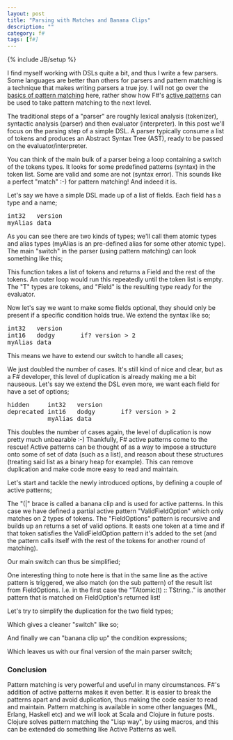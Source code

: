 ```yaml
---
layout: post
title: "Parsing with Matches and Banana Clips"
description: ""
category: f#
tags: [f#]
---
```

{% include JB/setup %}

I find myself working with DSLs quite a bit, and thus I write a few parsers. Some languages are better than others for parsers and pattern matching is a technique that makes writing parsers a true joy. I will not go over the <a href="http://msdn.microsoft.com/en-us/library/dd547125.aspx">basics of pattern matching</a> here, rather show how F#'s <a href="http://msdn.microsoft.com/en-us/library/dd233248.aspx">active patterns</a> can be used to take pattern matching to the next level.

The traditional steps of a "parser" are roughly lexical analysis (tokenizer), syntactic analysis (parser) and then evaluator (interpreter). In this post we'll focus on the parsing step of a simple DSL. A parser typically consume a list of tokens and produces an Abstract Syntax Tree (AST), ready to be passed on the evaluator/interpreter.

You can think of the main bulk of a parser being a loop containing a switch of the tokens types. It looks for some predefined patterns (syntax) in the token list. Some are valid and some are not (syntax error). This sounds like a perfect "match" :-) for pattern matching! And indeed it is.

Let's say we have a simple DSL made up of a list of fields. Each field has a type and a name;
<pre>int32   version
myAlias data
</pre>
As you can see there are two kinds of types; we'll call them atomic types and alias types (myAlias is an pre-defined alias for some other atomic type). The main "switch" in the parser (using pattern matching) can look something like this;
<script src="https://gist.github.com/1694986.js?file=match-step1.fs"> </script>
This function takes a list of tokens and returns a Field and the rest of the tokens. An outer loop would run this repeatedly until the token list is empty. The "T" types are tokens, and "Field" is the resulting type ready for the evaluator.

Now let's say we want to make some fields optional, they should only be present if a specific condition holds true. We extend the syntax like so;
<pre>int32   version
int16   dodgy       if? version &gt; 2
myAlias data
</pre>
This means we have to extend our switch to handle all cases;
<script src="https://gist.github.com/1694986.js?file=match-step2.fs"> </script>
We just doubled the number of cases. It's still kind of nice and clear, but as a F# developer, this level of duplication is already making me a bit nauseous. Let's say we extend the DSL even more, we want each field for have a set of options;
<pre>hidden     int32   version
deprecated int16   dodgy       if? version &gt; 2
           myAlias data
</pre>
This doubles the number of cases again, the level of duplication is now pretty much unbearable :-) Thankfully, F# active patterns come to the rescue! Active patterns can be thought of as a way to impose a structure onto some of set of data (such as a list), and reason about these structures (treating said list as a binary heap for example). This can remove duplication and make code more easy to read and maintain.

Let's start and tackle the newly introduced options, by defining a couple of active patterns;
<script src="https://gist.github.com/1694986.js?file=match-step3.fs"> </script>
The "(|" brace is called a banana clip and is used for active patterns. In this case we have defined a partial active pattern "ValidFieldOption" which only matches on 2 types of tokens. The "FieldOptions" pattern is recursive and builds up an returns a set of valid options. It easts one token at a time and if that token satisfies the ValidFieldOption pattern it's added to the set (and the pattern calls itself with the rest of the tokens for another round of matching).

Our main switch can thus be simplified;
<script src="https://gist.github.com/1694986.js?file=match-step4.fs"> </script>
One interesting thing to note here is that in the same line as the active pattern is triggered, we also match (on the sub pattern) of the result list from FieldOptions. I.e. in the first case the "TAtomic(t) :: TString.." is another pattern that is matched on FieldOption's returned list!<br />

Let's try to simplify the duplication for the two field types;
<script src="https://gist.github.com/1694986.js?file=match-step5.fs"> </script>
Which gives a cleaner "switch" like so;
<script src="https://gist.github.com/1694986.js?file=match-step6.fs"> </script>
And finally we can "banana clip up" the condition expressions;
<script src="https://gist.github.com/1694986.js?file=match-step7.fs"> </script>
Which leaves us with our final version of the main parser switch;
<script src="https://gist.github.com/1694986.js?file=match-step8.fs"> </script>

### Conclusion
Pattern matching is very powerful and useful in many circumstances. F#'s addition of active patterns makes it even better. It is easier to break the patterns apart and avoid duplication, thus making the code easier to read and maintain. Pattern matching is available in some other languages (ML, Erlang, Haskell etc) and we will look at Scala and Clojure in future posts. Clojure solves pattern matching the "Lisp way", by using macros, and this can be extended do something like Active Patterns as well.
